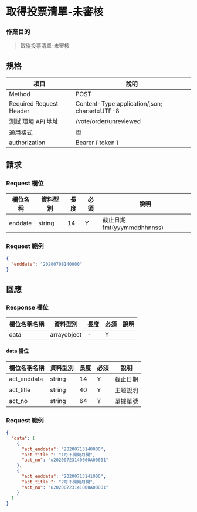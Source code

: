 # 取得投票清單-未審核

### 作業目的

> 取得投票清單-未審核

## 規格

| 項目                    | 說明                                         |
| ----------------------- | -------------------------------------------- |
| Method                  | POST                                         |
| Required Request Header | Content-Type:application/json; charset=UTF-8 |
| 測試 環境 API 地址      | /vote/order/unreviewed                       |
| 通用格式                | 否                                           |
| authorization           | Bearer { token }                             |

## 請求

### Request 欄位

| 欄位名稱 | 資料型別 | 長度 | 必須 | 說明                        |
| -------- | -------- | ---- | ---- | --------------------------- |
| enddate  | string   | 14   | Y    | 截止日期 fmt(yyymmddhhnnss) |

### Request 範例

```json
{
  "enddate": "20200708140000"
}
```

## 回應

### Response 欄位

| 欄位名稱名稱 | 資料型別    | 長度 | 必須 | 說明 |
| ------------ | ----------- | ---- | ---- | ---- |
| data         | arrayobject | -    | Y    |      |

#### data 欄位

| 欄位名稱名稱 | 資料型別 | 長度 | 必須 | 說明     |
| ------------ | -------- | ---- | ---- | -------- |
| act_enddata  | string   | 14   | Y    | 截止日期 |
| act_title    | string   | 40   | Y    | 主題說明 |
| act_no       | string   | 64   | Y    | 單據單號 |

### Request 範例

```json
{
  "data": [
    {
      "act_enddata": "20200713140000",
      "act_title ": "1月不開幾月開",
      "act_no": "u20200723140000A00001"
    },
    {
      "act_enddata": "20200713141000",
      "act_title ": "2月不開幾月開",
      "act_no": "u20200723141000A00001"
    }
  ]
}
```
